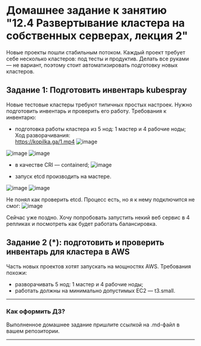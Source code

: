 # Домашнее задание к занятию "12.4 Развертывание кластера на собственных серверах, лекция 2"
Новые проекты пошли стабильным потоком. Каждый проект требует себе несколько кластеров: под тесты и продуктив. Делать все руками — не вариант, поэтому стоит автоматизировать подготовку новых кластеров.

## Задание 1: Подготовить инвентарь kubespray
Новые тестовые кластеры требуют типичных простых настроек. Нужно подготовить инвентарь и проверить его работу. Требования к инвентарю:
* подготовка работы кластера из 5 нод: 1 мастер и 4 рабочие ноды;
Ход разворачивания:  
https://kopilka.ga/1.mp4
 ![image](https://user-images.githubusercontent.com/30965391/153078244-a7ad55fd-f80d-455c-a1fa-14596686e896.png)

 ![image](https://user-images.githubusercontent.com/30965391/153075287-39050ff8-d4f4-4ce6-b42f-c1e0d224d697.png)
![image](https://user-images.githubusercontent.com/30965391/153078016-a78c3845-70c9-44b9-9d30-6f0d4b6a30a7.png)


* в качестве CRI — containerd;
 ![image](https://user-images.githubusercontent.com/30965391/153075403-db2e01ff-ccdd-4e51-bf77-d4a014809c1c.png)

* запуск etcd производить на мастере.

![image](https://user-images.githubusercontent.com/30965391/153077829-d2d54952-1200-4587-88f2-d10f19e38e8a.png)
![image](https://user-images.githubusercontent.com/30965391/153193219-8a098263-40b1-4eb9-9acd-95e98d3b390c.png)

Не понял как проверить etcd. Процесс есть, но я к нему подключится не смог:
![image](https://user-images.githubusercontent.com/30965391/153257975-d3c8d072-563a-4344-aa81-8b6a7a56df74.png)

Сейчас уже поздно. Хочу попробовать запустить некий веб сервис в 4 репликах и посмотреть как будет работать балансировка.


## Задание 2 (*): подготовить и проверить инвентарь для кластера в AWS
Часть новых проектов хотят запускать на мощностях AWS. Требования похожи:
* разворачивать 5 нод: 1 мастер и 4 рабочие ноды;
* работать должны на минимально допустимых EC2 — t3.small.

---

### Как оформить ДЗ?

Выполненное домашнее задание пришлите ссылкой на .md-файл в вашем репозитории.

---
